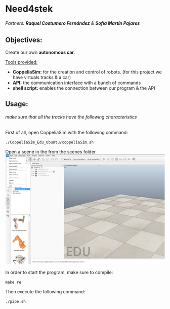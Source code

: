 # Need4stek
###### Partners: **Raquel Costumero Fernández** & **Sofía Martín Pajares**

## Objectives:
Create our own **autonomous car**.

<u>Tools provided:</u>
* **CoppeliaSim:** for the creation and control of robots. (for this project we have virtuals tracks & a car)
* **API:** the communication interface with a bunch of commands
* **shell script:** enables the connection between our program & the API

## Usage:
###### make sure that all the tracks have the following characteristics

First of all, open CoppeliaSim with the following command:
```
./CoppeliaSim_Edu_Ubuntu/coppeliaSim.sh
```
Open a scene in the from the scenes folder 
<img src="./images/coppeliaSim.png" alt="image of the CoppeliaSim program">

In order to start the program, make sure to compile:
```
make re
```
Then execute the following command:
```
./pipe.sh
```
